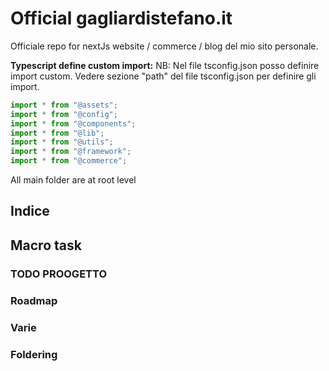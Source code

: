 # Official gagliardistefano.it

Officiale repo for nextJs website / commerce / blog del mio sito personale.

**Typescript define custom import:**
NB: Nel file tsconfig.json posso definire import custom.
Vedere sezione "path" del file tsconfig.json per definire gli import.

```ts
import * from "@assets";
import * from "@config";
import * from "@components";
import * from "@lib";
import * from "@utils";
import * from "@framework";
import * from "@commerce";
```

All main folder are at root level

## Indice

## Macro task

### TODO PROOGETTO

### Roadmap

### Varie

### Foldering